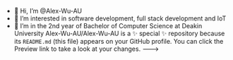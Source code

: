 - 👋 Hi, I’m @Alex-Wu-AU
- 👀 I’m interested in software development, full stack development and IoT
- 🌱 I’m in the 2nd year of Bachelor of Computer Science at Deakin University
Alex-Wu-AU/Alex-Wu-AU is a ✨ special ✨ repository because its `README.md` (this file) appears on your GitHub profile.
You can click the Preview link to take a look at your changes.
--->
